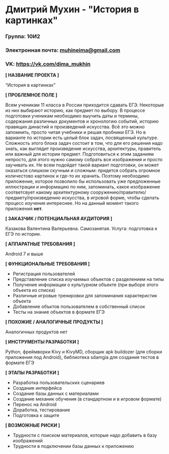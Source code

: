 # Дмитрий Мухин - "История в картинках"

### Группа: 10И2
### Электронная почта: muhineima@gmail.com 
### VK: https://vk.com/dima_mukhin

**[ НАЗВАНИЕ ПРОЕКТА ]**

“История в картинках”

**[ ПРОБЛЕМНОЕ ПОЛЕ ]**

Всем ученикам 11 класса в России приходится сдавать ЕГЭ. Некоторые из них выбирают историю, как предмет по выбору. В процессе подготовки ученикам необходимо выучить даты и термины, содержания различных документов и хронологию событий, историю правящих династий и произведений искусства. Всё это можно запомнить, просто читая учебники и решая пробники ЕГЭ. Но в варианте по истории есть целый блок задач, посвященный культуре. Сложность этого блока задач состоит в том, что для его решения надо знать, как выглядит произведение искусства, архитектуры, правитель или важный для истории предмет. Подготовиться к этим заданиям непросто, для этого нужно самому собрать все изображения и просто заучивать их. Не всем подойдет такой вариант подготовки, он может оказаться слишком скучным и сложным: придется собрать огромное количестово картинок и где-то их хранить. Поэтому необходимо приложение, которое позволило бы использовать уже предложенные иллюстрации и информацию по ним, запоминать, какое изображение соответсвует какому архитектурному сооружению/правителю/предмету/произведению искусства, в игровой форме, чтобы сделать процесс изучения интереснее. Но на данный момент такого приложения **нет**.

**[ ЗАКАЗЧИК / ПОТЕНЦИАЛЬНАЯ АУДИТОРИЯ ]**

Казакова Валентина Валерьевна. Самозанятая. Услуга: подготовка к ЕГЭ по истории.

**[ АППАРАТНЫЕ ТРЕБОВАНИЯ ]**

Android 7 и выше

**[ ФУНКЦИОНАЛЬНЫЕ ТРЕБОВАНИЯ ]**

* Регистрация пользователей
* Представление списка изучаемых объектов с разделением на типы
* Получение информации о культурном объекте (при выборе этого объекта из списка)
* Различные игровые тренировки для запоминания характеристик объекта
* Добавление объктов пользователем в собственный список 
* Тесты на знание объектов в формате ЕГЭ

**[ ПОХОЖИЕ / АНАЛОГИЧНЫЕ ПРОДУКТЫ ]**

Аналогичных продуктов нет

**[ ИНСТРУМЕНТЫ РАЗРАБОТКИ ]**

Python, фреймворки Kivy и KivyMD, 
сборщик apk buildozer (для сборки приложения под Android), 
библиотека sdamgia для создания тестов в формате ЕГЭ

**[ ЭТАПЫ РАЗРАБОТКИ ]**

* Разработка пользовательских сценариев
* Создание интерфейса
* Создание базы данных с материалами
* Создание механик обучения (в стандартном и в игровом формате)
* Перенос на Android
* Доработка, тестирование
* Подготовка к защите

**[ ВОЗМОЖНЫЕ РИСКИ ]**

* Трудности с поиском материалов, которые надо добавить в базу изображений
* Трудности в подключении базы данных к приложению

